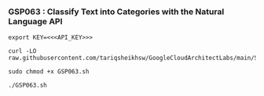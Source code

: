 ### GSP063 : Classify Text into Categories with the Natural Language API 

```
export KEY=<<<API_KEY>>>
```

```
curl -LO raw.githubusercontent.com/tariqsheikhsw/GoogleCloudArchitectLabs/main/Solutions/GSP063.sh

sudo chmod +x GSP063.sh

./GSP063.sh
```



